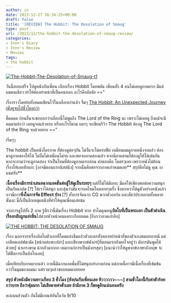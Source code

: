 ```yaml
---
author: in
date: 2013-12-27 16:34:25+00:00
draft: false
title: '[REVIEW] The Hobbit: The Desolation of Smaug'
type: post
url: /2013/12/the-hobbit-the-desolation-of-smaug-review/
categories:
- Innn's Diary
- Innn's Review
- Movies
tags:
- the hobbit
---
```


[![The-Hobbit-The-Desolation-of-Smaug-t1](https://www.cyruszhang.com/wp-content/uploads/2013/12/The-Hobbit-The-Desolation-of-Smaug-t1-1024x521.jpg)
](https://www.cyruszhang.com/wp-content/uploads/2013/12/The-Hobbit-The-Desolation-of-Smaug-t1.jpg)

วันนี้สอบเสร็จ ไปดูหนังกับเพื่อน เลือกเรื่อง Hobbit โดยพลัน เพื่อนทั้ง 4 คนไม่เคยดูภาคแรก มีแต่ผมคนเดียว ทำให้ต้องทำหน้าที่เป็นคนบอก อะไรคืออัลลัย =="

<!-- more -->

เรื่องราวโดยย่อทั้งหมดเขียนไว้ในบล็อกเก่าแล้ว จิ้มๆ [The Hobbit: An Unexpected Journey เพิ่งดูจบไปชั่วโมงกว่า](https://www.cyruszhang.com/the-hobbit-an-unexpected-journey-review/)

ตึ้ดดดด ก่อนอื่นจะขอบอกว่าบล็อกนี้ไม่พูดถึง The Lord of the Ring นะ เพราะไม่เคยดู ถึงแม้จะมีคนมาแย้งว่า เคยดูจบแล้วหรอ หรืออะไรก็ตาม บลาๆ จะเขียนรีวิว The Hobbit ต้องดู The Lord of the Ring จบด้วยหรอ =="

เริ่มๆๆ

The hobbit เป็นหนังไตรภาค ที่ต้องดูต่อๆกัน ไม่งั้นจะไม่ครบฟีล เหมือนผมดูภาคหนึ่งจบแล้ว ต้องมาดูภาคสองให้ได้ ไม่งั้นไม่เหมือนไม่จบ และพอจบภาคสองแล้ว หากมีภาคสามก็ต้องดูให้ได้เช่นกัน หากจะถามว่าจะดูภาคสอง จำเป็นไหมที่ต้องดูภาคแรกก่อน คำตอบคือ โคตรๆเลย เพราะหนังไม่ย้อนเรื่องให้เลยสักแอะ [อาจมีตอนแรกนิสสนึง] จากนั้นคือต่อจากภาคเก่าหมดเลย** สรุปคือไม่ดู คุณ งง แน่ครับ**

เ**นื้องเรื่องมีการนำเสนอฉากแอคชั่นต่อสู้ให้ดูเป็นระยะๆ** แต่ก็ไม่ได้มีเยอะ มีแค่ให้เพียงพอต่อความสนุกเป็นกับแกล้ม [?] ให้เราได้สนุก และลุ้นว่ามันจะรอดไหมในหลายๆครั้ง ซึ่งหากเราได้ดูตัวอย่างหนังแล้ว อาจมีการ**ทึ่งในการจัด Effect บ้าง** [?] ทั้งการจัดฉาก CG พวกตัวออร์ค และสัตว์ประหลาดทั้งหลายนั้นละ นี้ก็เป็นอีกเหตุผลนึงที่ทำให้คุณเพื่อนเอ่ยชม

จากการดูไปทั้ง 2 ภาค รู้สึกว่านี้มันเรื่อง Hobbit หรอ ทำไมคุณหนู**บิลโบที่เป็นพระเอก เป็นตัวดำเนินเรื่องกลับถูกแย่งซีน**ไปด้วยหัวหน้าคนแคระเกือบหมด [ยิ่งกว่าภาคเก่าอีก]

[![THE HOBBIT: THE DESOLATION OF SMAUG](https://www.cyruszhang.com/wp-content/uploads/2013/12/the-hobbit-desolation-of-smaug2.jpg)
](https://www.cyruszhang.com/wp-content/uploads/2013/12/the-hobbit-desolation-of-smaug2.jpg)

เรื่อง นอกจากรเรื่องบิลโบตัวเอกที่โดนแย่งซีนแล้วตัวละครทั้งหลายทำหน้าที่ของตัวเองสมบทบาทดี แต่เกลียดเอล์ฟชะมัด [หน้าหล่อซะเปล่า] และเสียงพากษ์มังกร[ที่ตอนแรกยังตกใจอยู่ว่า มังกรมันพูดได้ด้วยย] น่าเกรงขาม น่ากลัวมากกก เหมาะแก่การเป็นมังกรสุดๆ [แนะนำว่าให้ดูพากษ์ภาษาอังกฤษ จะได้ฟีลการเป็นบิลโบเลย]

เมื่อเทียบกับภาคแรกแล้ว ภาคนี้มีฉากแอคชั่นที่ไม่สนุกเท่าภาคก่อน แต่ภาคนี้อาจมีเนื้อเรื่องที่เข้มข้นกว่าในมุมของผมนะ แต่รวมๆแล้วชอบหมดเบยยยย

**สรุป ตัวหนังมีความยาวเกือบ 3 ชั่วโมง [ยังบ่นกับเพื่อนเลย หิวววววว~~~] สามชั่วโมงนี้กับค่าตัวร้อยกว่าบาท ถือว่าคุ้มมาก ไม่เสียดายค่าตั๋วเลย ถ้ามีภาค 3 ก็ขอดูอีกแน่นอนครับ**

คะแนนส่วนตัว อันไม่มีเกณฑ์อันใดวัด 9/10
